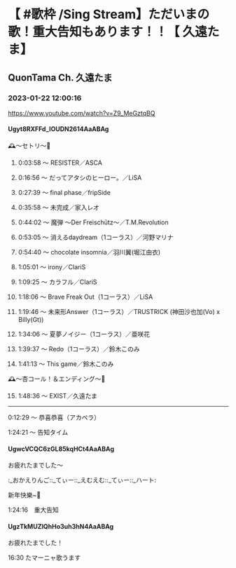 # 【 #歌枠 /Sing Stream】ただいまの歌！重大告知もあります！！【 久遠たま】

## QuonTama Ch. 久遠たま

### 2023-01-22 12:00:16

https://www.youtube.com/watch?v=Z9_MeGztqBQ

#### Ugyt8RXFFd_IOUDN2614AaABAg

🕰～セトリ～🥀



01. 0:03:58 ～ RESISTER／ASCA

02. 0:16:56 ～ だってアタシのヒーロー。／LiSA

03. 0:27:39 ～ final phase／fripSide

04. 0:35:58 ～ 未完成／家入レオ

05. 0:44:02 ～ 魔弾 〜Der Freischütz〜／T.M.Revolution

06. 0:53:05 ～ 消えるdaydream（1コーラス）／河野マリナ

07. 0:54:40 ～ chocolate insomnia／羽川翼(堀江由衣)

08. 1:05:01 ～ irony／ClariS

09. 1:09:25 ～ カラフル／ClariS

10. 1:18:06 ～ Brave Freak Out（1コーラス）／LiSA 

11. 1:19:46 ～ 未来形Answer（1コーラス）／TRUSTRICK (神田沙也加(Vo) x Billy(Gt))

12. 1:34:06 ～ 夏夢ノイジー（1コーラス）／亜咲花

13. 1:39:37 ～ Redo（1コーラス）／鈴木このみ

14. 1:41:13 ～ This game／鈴木このみ



🕰～杏コール！＆エンディング～🥀



15. 1:48:36 ～ EXIST／久遠たま



---------------------------------------------



0:12:29 ～ 恭喜恭喜（アカペラ）

1:24:21 ～ 告知タイム



#### UgwcVCQC6zGL85kqHCt4AaABAg

お疲れたまでした～

:_おかえりんご::_てぃー::_えむえむ::_てぃー::_ハート:

新年快樂~🧧

1:24:16　重大告知



#### UgzTkMUZIQhHo3uh3hN4AaABAg

お疲れたまでした！

16:30 たマーニャ歌うます

